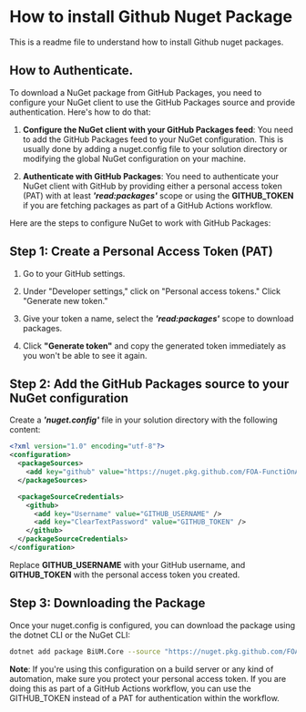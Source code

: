 
# How to install Github Nuget Package

This is a readme file to understand how to install Github nuget packages.

## How to Authenticate.
To download a NuGet package from GitHub Packages, you need to configure your NuGet client to use the GitHub Packages source and provide authentication. Here's how to do that:

1. **Configure the NuGet client with your GitHub Packages feed**: You need to add the GitHub Packages feed to your NuGet configuration. This is usually done by adding a nuget.config file to your solution directory or modifying the global NuGet configuration on your machine.

2. **Authenticate with GitHub Packages**: You need to authenticate your NuGet client with GitHub by providing either a personal access token (PAT) with at least ***'read:packages'*** scope or using the **GITHUB_TOKEN** if you are fetching packages as part of a GitHub Actions workflow.

Here are the steps to configure NuGet to work with GitHub Packages:


## Step 1: Create a Personal Access Token (PAT)


1. Go to your GitHub settings.

2. Under "Developer settings," click on "Personal access tokens."
Click "Generate new token."

3. Give your token a name, select the ***'read:packages'*** scope to download packages.

4. Click **"Generate token"** and copy the generated token immediately as you won't be able to see it again.

## Step 2: Add the GitHub Packages source to your NuGet configuration

Create a ***'nuget.config'*** file in your solution directory with the following content:



```xml
<?xml version="1.0" encoding="utf-8"?>
<configuration>
  <packageSources>
    <add key="github" value="https://nuget.pkg.github.com/FOA-FunctiOnAir/index.json" />
  </packageSources>

  <packageSourceCredentials>
    <github>
      <add key="Username" value="GITHUB_USERNAME" />
      <add key="ClearTextPassword" value="GITHUB_TOKEN" />
    </github>
  </packageSourceCredentials>
</configuration>
```
Replace **GITHUB_USERNAME** with your GitHub username, and **GITHUB_TOKEN** with the personal access token you created.

## Step 3: Downloading the Package

Once your nuget.config is configured, you can download the package using the dotnet CLI or the NuGet CLI:

```sh
dotnet add package BiUM.Core --source "https://nuget.pkg.github.com/FOA-FunctiOnAir/index.json" --project .\PROJECT_PATH\
```

**Note**: If you're using this configuration on a build server or any kind of automation, make sure you protect your personal access token. If you are doing this as part of a GitHub Actions workflow, you can use the GITHUB_TOKEN instead of a PAT for authentication within the workflow.
